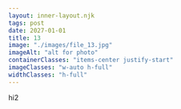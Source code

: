 ```yaml
---
layout: inner-layout.njk
tags: post
date: 2027-01-01
title: 13
image: "./images/file_13.jpg"
imageAlt: "alt for photo"
containerClasses: "items-center justify-start"
imageClasses: "w-auto h-full"
widthClasses: "h-full"
---
```


hi2
